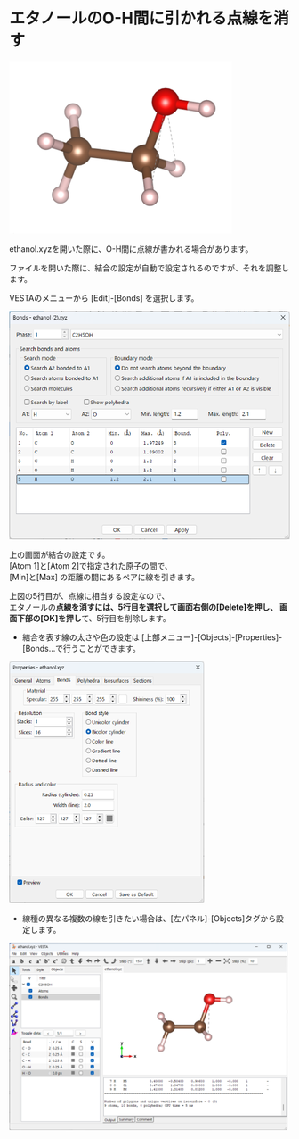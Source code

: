 # エタノールのO-H間に引かれる点線を消す

<img src="/img/ethbond.png" width=400>

ethanol.xyzを開いた際に、O-H間に点線が書かれる場合があります。

ファイルを開いた際に、結合の設定が自動で設定されるのですが、それを調整します。　　

VESTAのメニューから [Edit]-[Bonds] を選択します。

<img src="/img/ethbondmenu.png" width=600>

上の画面が結合の設定です。  
[Atom 1]と[Atom 2]で指定された原子の間で、  
[Min]と[Max] の距離の間にあるペアに線を引きます。

上図の5行目が、点線に相当する設定なので、  
エタノールの**点線を消すには、5行目を選択して画面右側の[Delete]を押し、
画面下部の[OK]を押し**て、5行目を削除します。

- 結合を表す線の太さや色の設定は [上部メニュー]-[Objects]-[Properties]-[Bonds...で行うことができます。

<img src="/img/bondmenu.png" width=350>

- 線種の異なる複数の線を引きたい場合は、[左パネル]-[Objects]タグから設定します。

<img src="/img/ibond.png" width=500>
